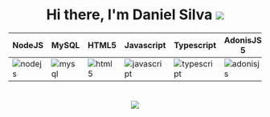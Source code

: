 <div align="center">
<h1>Hi there, I'm Daniel Silva <img src="https://img.icons8.com/color/48/man-raising-hand-icon.png"></h1>

| NodeJS                                                                                            | MySQL                                                                                         | HTML5                                                                                         | Javascript                                                                                                        | Typescript                                                                                                        | AdonisJS 5                                                                                                  | VueJS 3                                                                                         | TailwindCSS                                                                                                        | Tauri / Rust                                                                                         |
| ------------------------------------------------------------------------------------------------- | --------------------------------------------------------------------------------------------- | --------------------------------------------------------------------------------------------- | ----------------------------------------------------------------------------------------------------------------- | ----------------------------------------------------------------------------------------------------------------- | ----------------------------------------------------------------------------------------------------------- | ----------------------------------------------------------------------------------------------- | ------------------------------------------------------------------------------------------------------------------ | ---------------------------------------------------------------------------------------------------- |
| ![nodejs](https://cdn.jsdelivr.net/gh/devicons/devicon/icons/nodejs/nodejs-original.svg 'NodeJS') | ![mysql](https://cdn.jsdelivr.net/gh/devicons/devicon/icons/mysql/mysql-original.svg 'MySQL') | ![html5](https://cdn.jsdelivr.net/gh/devicons/devicon/icons/html5/html5-original.svg 'HTML5') | ![javascript](https://cdn.jsdelivr.net/gh/devicons/devicon/icons/javascript/javascript-original.svg 'Javascript') | ![typescript](https://cdn.jsdelivr.net/gh/devicons/devicon/icons/typescript/typescript-original.svg 'Typescript') | ![adonisjs](https://cdn.jsdelivr.net/gh/devicons/devicon/icons/adonisjs/adonisjs-original.svg 'AdonisJS 5') | ![vuejs](https://cdn.jsdelivr.net/gh/devicons/devicon/icons/vuejs/vuejs-original.svg 'VueJS 3') | ![tailwindcss](https://cdn.jsdelivr.net/gh/devicons/devicon/icons/tailwindcss/tailwindcss-plain.svg 'TailwindCSS') | ![tauri/rust](https://cdn.jsdelivr.net/gh/devicons/devicon/icons/rust/rust-plain.svg 'Tauri / Rust') |

#

  <img src="https://github-readme-stats.vercel.app/api/top-langs/?username=25Das&theme=dracula&layout=compact&show_icons=true&locale=pt-br" />
</div>
